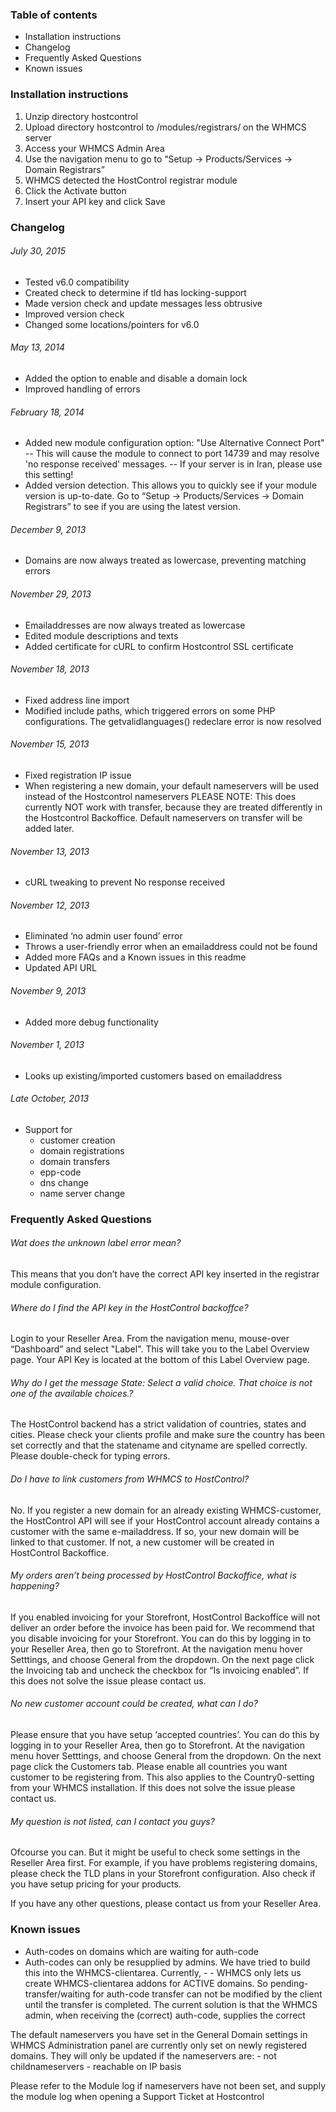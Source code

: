 ### Table of contents
- Installation instructions
- Changelog
- Frequently Asked Questions
- Known issues

### Installation instructions
1. Unzip directory hostcontrol
2. Upload directory hostcontrol to /modules/registrars/ on the WHMCS server
3. Access your WHMCS Admin Area
4. Use the navigation menu to go to “Setup -> Products/Services -> Domain Registrars”
5. WHMCS detected the HostControl registrar module
6. Click the Activate button
7. Insert your API key and click Save

### Changelog
###### July 30, 2015
 - Tested v6.0 compatibility
 - Created check to determine if tld has locking-support
 - Made version check and update messages less obtrusive
 - Improved version check
 - Changed some locations/pointers for v6.0

###### May 13, 2014
 - Added the option to enable and disable a domain lock
 - Improved handling of errors

###### February 18, 2014
- Added new module configuration option: "Use Alternative Connect Port"
-- This will cause the module to connect to port 14739 and may resolve 'no response received' messages.
-- If your server is in Iran, please use this setting!
- Added version detection. This allows you to quickly see if your module version is up-to-date. Go to “Setup -> Products/Services -> Domain Registrars” to see if you are using the latest version.

###### December 9, 2013
- Domains are now always treated as lowercase, preventing matching errors

###### November 29, 2013
- Emailaddresses are now always treated as lowercase
- Edited module descriptions and texts
- Added certificate for cURL to confirm Hostcontrol SSL certificate

###### November 18, 2013
- Fixed address line import
- Modified include paths, which triggered errors on some PHP configurations. The getvalidlanguages() redeclare error is now resolved

###### November 15, 2013
- Fixed registration IP issue
- When registering a new domain, your default nameservers will be used instead of the Hostcontrol nameservers
PLEASE NOTE: This does currently NOT work with transfer, because they are treated differently in the Hostcontrol Backoffice. Default nameservers on transfer will be added later.

###### November 13, 2013
- cURL tweaking to prevent No response received

###### November 12, 2013
- Eliminated ‘no admin user found’ error
- Throws a user-friendly error when an emailaddress could not be found
- Added more FAQs and a Known issues in this readme
- Updated API URL

###### November 9, 2013
- Added more debug functionality

###### November 1, 2013
- Looks up existing/imported customers based on emailaddress

###### Late October, 2013
- Support for
  - customer creation
  - domain registrations
  - domain transfers
  - epp-code
  - dns change
  - name server change

### Frequently Asked Questions
###### Wat does the unknown label error mean?
This means that you don’t have the correct API key inserted in the registrar module configuration.

###### Where do I find the API key in the HostControl backoffce?
Login to your Reseller Area. From the navigation menu, mouse-over “Dashboard” and select "Label". This will take you to the Label Overview page. Your API Key is located at the bottom of this Label Overview page.

###### Why do I get the message State: Select a valid choice. That choice is not one of the available choices.?
The HostControl backend has a strict validation of countries, states and cities. Please check your clients profile and make sure the country has been set correctly and that the statename and cityname are spelled correctly. Please double-check for typing errors.

###### Do I have to link customers from WHMCS to HostControl?
No. If you register a new domain for an already existing WHMCS-customer, the HostControl API will see if your HostControl account already contains a customer with the same e-mailaddress. If so, your new domain will be linked to that customer. If not, a new customer will be created in HostControl Backoffice.

###### My orders aren’t being processed by HostControl Backoffice, what is happening?
If you enabled invoicing for your Storefront, HostControl Backoffice will not deliver an order before the invoice has been paid for. We recommend that you disable invoicing for your Storefront. You can do this by logging in to your Reseller Area, then go to Storefront. At the navigation menu hover Setttings, and choose General from the dropdown. On the next page click the Invoicing tab and uncheck the checkbox for “Is invoicing enabled”. If this does not solve the issue please contact us.

###### No new customer account could be created, what can I do?
Please ensure that you have setup ‘accepted countries’. You can do this by logging in to your Reseller Area, then go to Storefront. At the navigation menu hover Setttings, and choose General from the dropdown. On the next page click the Customers tab. Please enable all countries you want customer to be registering from. This also applies to the Country0-setting from your WHMCS installation. If this does not solve the issue please contact us.

###### My question is not listed, can I contact you guys?
Ofcourse you can. But it might be useful to check some settings in the Reseller Area first. For example, if you have problems registering domains, please check the TLD plans in your Storefront configuration. Also check if you have setup pricing for your products.

If you have any other questions, please contact us from your Reseller Area.

### Known issues
- Auth-codes on domains which are waiting for auth-code
- Auth-codes can only be resupplied by admins. We have tried to build this into the WHMCS-clientarea. Currently, - - WHMCS only lets us create WHMCS-clientarea addons for ACTIVE domains. So pending-transfer/waiting for auth-code transfer can not be modified by the client until the transfer is completed. The current solution is that the WHMCS admin, when receiving the (correct) auth-code, supplies the correct

The default nameservers you have set in the General Domain settings in WHMCS Administration panel are currently only set on newly registered domains. They will only be updated if the nameservers are: - not childnameservers - reachable on IP basis

Please refer to the Module log if nameservers have not been set, and supply the module log when opening a Support Ticket at Hostcontrol
